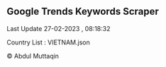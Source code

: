 

## Google Trends Keywords Scraper 
 
Last Update 27-02-2023 , 08:18:32

Country List :
VIETNAM.json



© Abdul Muttaqin 
